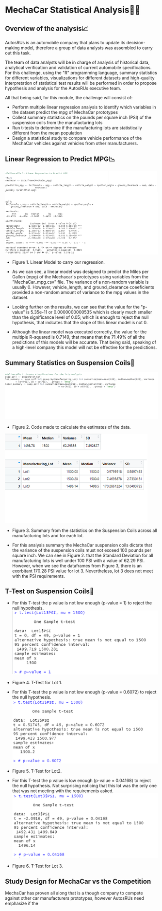 # MechaCar Statistical Analysis:car::wrench:

## Overview of the analysis:chart_with_upwards_trend:
AutosRUs is an automobile company that plans to update its decision-making model, therefore a group of data analysts was assembled to carry out this task.

The team of data analysts will be in charge of analysis of historical data, analytical verification and validation of current automobile specifications. For this challenge, using the "R" programming language, summary statistics for different variables, visualizations for different datasets and high-quality interpretation of statistical test results will be performed in order to propose hypothesis and analysis for the AutosRUs executive team.

All that being said, for this module, the challenge will consist of:

- Perform multiple linear regression analysis to identify which variables in the dataset predict the mpg of MechaCar prototypes
- Collect summary statistics on the pounds per square inch (PSI) of the suspension coils from the manufacturing lots
- Run t-tests to determine if the manufacturing lots are statistically different from the mean population
- Design a statistical study to compare vehicle performance of the MechaCar vehicles against vehicles from other manufacturers. 

## Linear Regression to Predict MPG:chart_with_downwards_trend:

![](https://github.com/Frankdiazw/MechaCar_Statistical_Analysis/blob/main/Resources/Deliverable_1_code.png)
- Figure 1. Linear Model to carry our regression.

- As we can see, a linear model was designed to predict the Miles per Gallon (mpg) of the Mechacar's prototypes using variables from the "MechaCar_mpg.csv" file. The variance of a non-random variable is usually 0. However, vehicle_length, and ground_clearance coeeficients provided a non-random amount of variance to the mpg values in the dataset. 
- Looking further on the results, we can see that the value for the "p-value" is 5.35e-11 or 0.0000000000535 which is clearly much smaller than the significance level of 0.05; which is enough to reject the null hypothesis, that indcates that the slope of this linear model is not 0. 
- Although the linear model was executed correctly, the value for the multiple R-squared is 0.7149, that means that the 71.49% of all the predictions of this models will be accurate. That being said, speaking of a high-level company this model will not be effective for the predictions.

## Summary Statistics on Suspension Coils:1234:

![](https://github.com/Frankdiazw/MechaCar_Statistical_Analysis/blob/main/Resources/Deliverable_2_table.png)
- Figure 2. Code made to calculate the estimates of the data.

![](https://github.com/Frankdiazw/MechaCar_Statistical_Analysis/blob/main/Resources/Deliverable_2_code.png)
- Figure 3. Summary from the statistics on the Suspension Coils across all manufacturing lots and for each lot.

- For this analysis summary the MechaCar suspension coils dictate that the variance of the suspension coils must not exceed 100 pounds per square inch. We can see in Figure 2. that the Standard Deviation for all manufacturing lots is well under 100 PSI with a value of 62.29 PSI. However, when we see the dataframes from Figure 3, there is an exorbitant 170.28 PSI value for lot 3. Nevertheless, lot 3 does not meet with the PSI requirements. 

## T-Test on Suspension Coils:memo:

- For this T-test the p value is not low enough (p-value = 1) to reject the null hypothesis.
![](https://github.com/Frankdiazw/MechaCar_Statistical_Analysis/blob/main/Resources/Deliverable_3_lot1.png)
- Figure 4. T-Test for Lot 1.

- For this T-test the p value is not low enough (p-value = 0.6072) to reject the null hypothesis.
![](https://github.com/Frankdiazw/MechaCar_Statistical_Analysis/blob/main/Resources/Deliverable_3_lot2.png)
- Figure 5. T-Test for Lot2.

- For this T-test the p value is low enough (p-value = 0.04168) to reject the null hypothesis. Not surprising noticing that this lot was the only one that was not meeting with the requirements asked.
![](https://github.com/Frankdiazw/MechaCar_Statistical_Analysis/blob/main/Resources/Deliverable_3_lot3.png)
- Figure 6. T-Test for Lot 3.
## Study Design for MechaCar vs the Competition
MechaCar has proven all along that is a though company to compete against other car manufacturers prototypes, however AutosRUs need emphasize if the 
